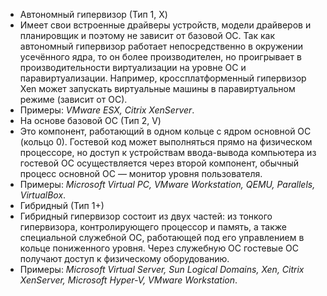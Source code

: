- Автономный гипервизор (Тип 1, X)
- Имеет свои встроенные драйверы устройств, модели драйверов и планировщик и поэтому не зависит от базовой ОС. Так как автономный гипервизор работает непосредственно в окружении усечённого ядра, то он более производителен, но проигрывает в производительности виртуализации на уровне ОС и паравиртуализации. Например, кроссплатформенный гипервизор Xen может запускать виртуальные машины в паравиртуальном режиме (зависит от ОС).
- Примеры: *VMware ESX, Citrix XenServer*.
- На основе базовой ОС (Тип 2, V)
- Это компонент, работающий в одном кольце с ядром основной ОС (кольцо 0). Гостевой код может выполняться прямо на физическом процессоре, но доступ к устройствам ввода-вывода компьютера из гостевой ОС осуществляется через второй компонент, обычный процесс основной ОС — монитор уровня пользователя.
- Примеры: *Microsoft Virtual PC, VMware Workstation, QEMU, Parallels, VirtualBox*.
- Гибридный (Тип 1+)
- Гибридный гипервизор состоит из двух частей: из тонкого гипервизора, контролирующего процессор и память, а также специальной служебной ОС, работающей под его управлением в кольце пониженного уровня. Через служебную ОС гостевые ОС получают доступ к физическому оборудованию.
- Примеры: *Microsoft Virtual Server, Sun Logical Domains, Xen, Citrix XenServer, Microsoft Hyper-V, VMware Workstation*.
